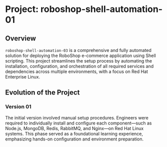 # Project: roboshop-shell-automation-01

## Overview
`roboshop-shell-automation-03` is a comprehensive and fully automated solution for deploying the RoboShop e-commerce application using Shell scripting. This project streamlines the setup process by automating the installation, configuration, and orchestration of all required services and dependencies across multiple environments, with a focus on Red Hat Enterprise Linux.

## Evolution of the Project

### Version 01
The initial version involved manual setup procedures. Engineers were required to individually install and configure each component—such as Node.js, MongoDB, Redis, RabbitMQ, and Nginx—on Red Hat Linux systems. This phase served as a foundational learning experience, emphasizing hands-on configuration and environment preparation.

